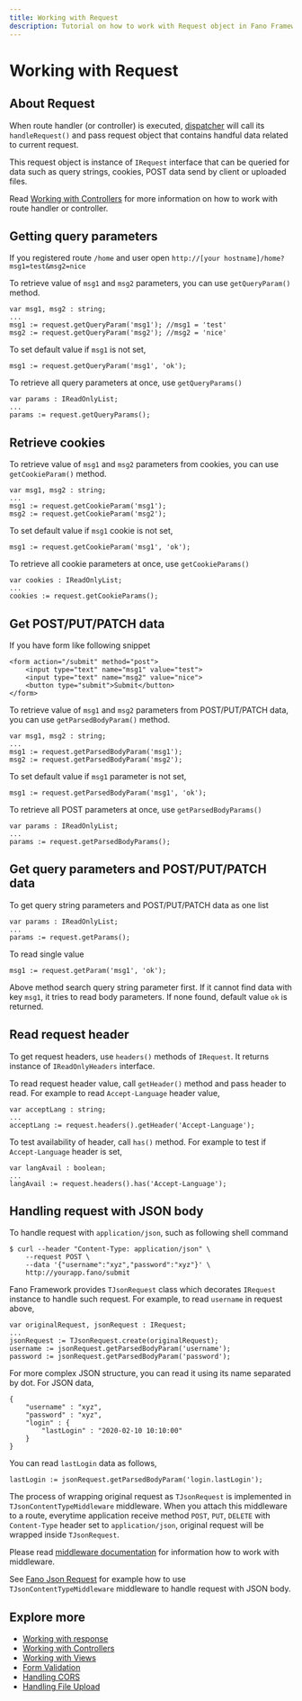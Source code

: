```yaml
---
title: Working with Request
description: Tutorial on how to work with Request object in Fano Framework
---
```


<h1 class="major">Working with Request</h1>

## About Request

When route handler (or controller) is executed, [dispatcher](/dispatcher) will
call its `handleRequest()` and pass request object that contains handful data
related to current request.

This request object is instance of `IRequest` interface that can be queried for
data such as query strings, cookies, POST data send by client or uploaded files.

Read [Working with Controllers](/working-with-controllers) for more information on how to work with route handler  or controller.

## <a name="getting-query-parameters"></a>Getting query parameters

If you registered route `/home` and user open `http://[your hostname]/home?msg1=test&msg2=nice`

To retrieve value of `msg1` and `msg2` parameters, you can use `getQueryParam()`
method.

```
var msg1, msg2 : string;
...
msg1 := request.getQueryParam('msg1'); //msg1 = 'test'
msg2 := request.getQueryParam('msg2'); //msg2 = 'nice'
```

To set default value if `msg1` is not set,

```
msg1 := request.getQueryParam('msg1', 'ok');
```

To retrieve all query parameters at once, use `getQueryParams()`

```
var params : IReadOnlyList;
...
params := request.getQueryParams();
```

## Retrieve cookies

To retrieve value of `msg1` and `msg2` parameters from cookies, you can use `getCookieParam()` method.

```
var msg1, msg2 : string;
...
msg1 := request.getCookieParam('msg1');
msg2 := request.getCookieParam('msg2');
```

To set default value if `msg1` cookie is not set,

```
msg1 := request.getCookieParam('msg1', 'ok');
```

To retrieve all cookie parameters at once, use `getCookieParams()`

```
var cookies : IReadOnlyList;
...
cookies := request.getCookieParams();
```

## Get POST/PUT/PATCH data

If you have form like following snippet

```
<form action="/submit" method="post">
    <input type="text" name="msg1" value="test">
    <input type="text" name="msg2" value="nice">
    <button type="submit">Submit</button>
</form>
```

To retrieve value of `msg1` and `msg2` parameters from POST/PUT/PATCH data, you can use `getParsedBodyParam()` method.

```
var msg1, msg2 : string;
...
msg1 := request.getParsedBodyParam('msg1');
msg2 := request.getParsedBodyParam('msg2');
```

To set default value if `msg1` parameter is not set,

```
msg1 := request.getParsedBodyParam('msg1', 'ok');
```

To retrieve all POST parameters at once, use `getParsedBodyParams()`

```
var params : IReadOnlyList;
...
params := request.getParsedBodyParams();
```

## Get query parameters and POST/PUT/PATCH data

To get query string parameters and POST/PUT/PATCH data as one list

```
var params : IReadOnlyList;
...
params := request.getParams();
```

To read single value

```
msg1 := request.getParam('msg1', 'ok');
```

Above method search query string parameter first. If it cannot find data with key `msg1`, it tries to read body parameters. If none found, default value `ok` is returned.

## <a name="read-request-header"></a>Read request header

To get request headers, use `headers()` methods of `IRequest`. It returns instance of `IReadOnlyHeaders` interface.

To read request header value, call `getHeader()` method and pass header to read. For example to read `Accept-Language` header value,

```
var acceptLang : string;
...
acceptLang := request.headers().getHeader('Accept-Language');
```

To test availability of header, call `has()` method. For example to test if `Accept-Language` header is set,

```
var langAvail : boolean;
...
langAvail := request.headers().has('Accept-Language');
```

## <a name="handling-request-with-json-body"></a>Handling request with JSON body

To handle request with `application/json`, such as following shell command

```
$ curl --header "Content-Type: application/json" \
    --request POST \
    --data '{"username":"xyz","password":"xyz"}' \
    http://yourapp.fano/submit
```

Fano Framework provides `TJsonRequest` class which decorates `IRequest` instance to handle such request. For example, to read `username` in request above,

```
var originalRequest, jsonRequest : IRequest;
...
jsonRequest := TJsonRequest.create(originalRequest);
username := jsonRequest.getParsedBodyParam('username');
password := jsonRequest.getParsedBodyParam('password');
```

For more complex JSON structure, you can read it using its name separated by dot. For JSON data,

```
{
    "username" : "xyz",
    "password" : "xyz",
    "login" : {
        "lastLogin" : "2020-02-10 10:10:00"
    }
}
```
You can read `lastLogin` data as follows,

```
lastLogin := jsonRequest.getParsedBodyParam('login.lastLogin');
```

The process of wrapping original request as `TJsonRequest` is implemented in `TJsonContentTypeMiddleware` middleware. When you attach this middleware to a route, everytime application receive method `POST`, `PUT`, `DELETE` with `Content-Type` header set to `application/json`, original request will be wrapped inside `TJsonRequest`.

Please read [middleware documentation](/middlewares) for information how to work with middleware.

See [Fano Json Request](https://github.com/fanoframework/fano-json-request) for example how to use `TJsonContentTypeMiddleware` middleware to handle request with JSON body.

## Explore more

- [Working with response](/working-with-response)
- [Working with Controllers](/working-with-controllers)
- [Working with Views](/working-with-views)
- [Form Validation](/security/form-validation)
- [Handling CORS](/security/handling-cors)
- [Handling File Upload](/handling-file-upload)
